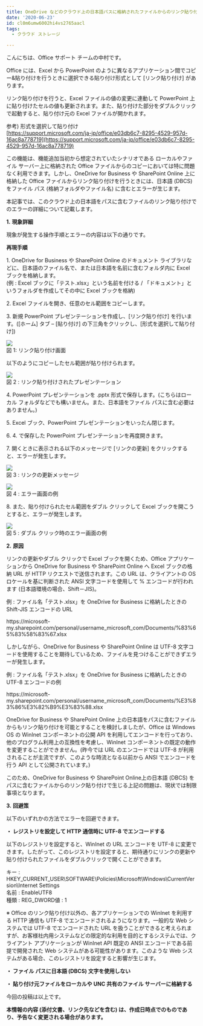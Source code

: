 ```yaml
---
title: OneDrive などのクラウド上の日本語パスに格納されたファイルからのリンク貼り付けでエラーが発生する
date: '2020-06-23'
id: cl0m6umw6002hi4vs2765aacl
tags:
  - クラウド ストレージ

---
```


こんにちは、Office サポート チームの中村です。

Office には、Excel から PowerPoint のように異なるアプリケーション間でコピー&貼り付けを行うときに選択できる貼り付け形式として \[リンク貼り付け\] があります。

リンク貼り付けを行うと、Excel ファイルの値の変更に連動して PowerPoint 上に貼り付けたセルの値も更新されます。また、貼り付けた部分をダブルクリックで起動すると、貼り付け元の Excel ファイルが開かれます。

参考) 形式を選択して貼り付け  
[https://support.microsoft.com/ja-jp/office/e03db6c7-8295-4529-957d-16ac8a778719](https://support.microsoft.com/ja-jp/office/e03db6c7-8295-4529-957d-16ac8a778719)

この機能は、機能追加当初から想定されていたシナリオである ローカルやファイル サーバー上に格納された Office ファイルからのコピーにおいては特に問題なく利用できます。しかし、OneDrive for Business や SharePoint Online 上に格納した Office ファイルからリンク貼り付けを行うときには、日本語 (DBCS) をファイル パス (格納フォルダやファイル名) に含むとエラーが生じます。

本記事では、このクラウド上の日本語をパスに含むファイルのリンク貼り付けでのエラーの詳細について記載します。  

**1\.** **現象詳細**

現象が発生する操作手順とエラーの内容は以下の通りです。

**再現手順**

1\. OneDrive for Business や SharePoint Online のドキュメント ライブラリなどに、日本語のファイル名で、または日本語を名前に含むフォルダ内に Excel ブックを格納します。  
(例 : Excel ブックに「テスト.xlsx」という名前を付ける / 「ドキュメント」というフォルダを作成してその中に Excel ブックを格納)

2\. Excel ファイルを開き、任意のセル範囲をコピーします。

3\. 新規 PowerPoint プレゼンテーションを作成し、\[リンク貼り付け\] を行います。(\[ホーム\] タブ – \[貼り付け\] の下三角をクリックし、\[形式を選択して貼り付け\])

![](image1.png)  
図 1: リンク貼り付け画面  

以下のようにコピーしたセル範囲が貼り付けられます。

![](image2.png)  
図 2 : リンク貼り付けされたプレゼンテーション  

4\. PowerPoint プレゼンテーションを .pptx 形式で保存します。(こちらはローカル フォルダなどでも構いません。また、日本語をファイル パスに含む必要はありません。)

5\. Excel ブック、PowerPoint プレゼンテーションをいったん閉じます。

6\. 4. で保存した PowerPoint プレゼンテーションを再度開きます。

7\. 開くときに表示される以下のメッセージで \[リンクの更新\] をクリックすると、エラーが発生します。

![](image3.png)  
図 3 : リンクの更新メッセージ  

![](image4.png)  
図 4 : エラー画面の例

8\. また、貼り付けられたセル範囲をダブル クリックして Excel ブックを開こうとすると、エラーが発生します。

![](image5.png)  
図 5 : ダブル クリック時のエラー画面の例  

**2\.** **原因**

リンクの更新やダブル クリックで Excel ブックを開くため、Office アプリケーションから OneDrive for Business や SharePoint Online へ Excel ブックの格納 URL が HTTP リクエストで送信されます。この URL は、クライアントの OS ロケールを基に判断された ANSI 文字コードを使用して % エンコードが行われます (日本語環境の場合、Shift－JIS)。

例 : ファイル名「テスト.xlsx」を OneDrive for Business に格納したときの Shift-JIS エンコードの URL

<span>
https://microsoft-my.sharepoint.com/personal/username_microsoft_com/Documents/%83%65%83%58%83%67.xlsx
</span>

しかしながら、OneDrive for Business や SharePoint Online は UTF-8 文字コードを使用することを期待しているため、ファイルを見つけることができずエラーが発生します。

例 : ファイル名「テスト.xlsx」を OneDrive for Business に格納したときのUTF-8 エンコードの例

<span>
https://microsoft-my.sharepoint.com/personal/username_microsoft_com/Documents/%E3%83%86%E3%82%B9%E3%83%88.xlsx
</span>

OneDrive for Business や SharePoint Online 上の日本語をパスに含むファイルからもリンク貼り付けを可能とすることを検討しましたが、Office は Windows OS の WinInet コンポーネントの公開 API を利用してエンコードを行っており、他のプログラム利用上の互換性を考慮し、WinInet コンポーネントの既定の動作を変更することができません。(昨今では URL のエンコードでは UTF-8 が利用されることが主流ですが、このような時流となる以前から ANSI でエンコードを行う API として公開されています。)

このため、OneDrive for Business や SharePoint Online上の日本語 (DBCS) をパスに含むファイルからのリンク貼り付けで生じる上記の問題は、現状では制限事項となります。  
  

**3\.** **回避策**

以下のいずれかの方法でエラーを回避できます。  
  
  
**・ レジストリを設定して HTTP 通信時に UTF-8 でエンコードする**

以下のレジストリを設定すると、WinInet の URL エンコードを UTF-8 に変更できます。したがって、このレジストリを設定すると、期待通りにリンクの更新や貼り付けられたファイルをダブルクリックで開くことができます。

キー : HKEY\_CURRENT\_USER\\SOFTWARE\\Policies\\Microsoft\\Windows\\CurrentVersion\\Internet Settings  
名前 : EnableUTF8  
種類 : REG\_DWORD値 : 1  

※ Office のリンク貼り付け以外の、各アプリケーションでの WinInet を利用する HTTP 通信も UTF-8 でエンコードされるようになります。一般的な Web システムでは UTF-8 でエンコードされた URL を扱うことができると考えられますが、お客様社内用システムなどの限定的な利用を目的とするシステムでは、クライアント アプリケーションが WinInet API 既定の ANSI エンコードである前提で開発された Web システムがある可能性があります。このような Web システムがある場合、このレジストリを設定すると影響が生じます。  

**・ ファイル パスに日本語 (DBCS) 文字を使用しない**

**・ 貼り付け元ファイルをローカルや UNC 共有のファイル サーバーに格納する**  


今回の投稿は以上です。

**本情報の内容 (添付文書、リンク先などを含む) は、作成日時点でのものであり、予告なく変更される場合があります。**